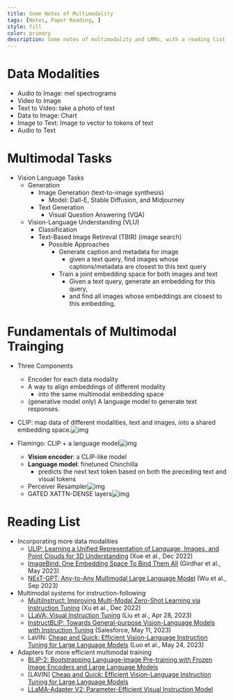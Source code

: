 ```yaml
---
title: Some Notes of Multimodality
tags: [Notes, Paper Reading, ]
style: fill
color: primary
description: Some notes of multimodality and LMMs, with a reading list.
---
```

# Data Modalities

- Audio to Image: mel spectrograms
- Video to Image
- Text to Video: take a photo of text
- Data to Image: Chart
- Image to Text: Image to vector to tokens of text
- Audio to Text

# Multimodal Tasks

- Vision Language Tasks
  - Generation
    - Image Generation (text-to-image synthesis)
      - Model: Dall-E, Stable Diffusion, and Midjourney
    - Text Generation
      - Visual Question Answering (VQA)
  - Vision-Language Understanding (VLU)
    - Classification
    - Text-Based Image Retireval (TBIR) (image search)
      - Possible Approaches
        - Generate caption and metadata for image
          - given a text query, find images whose captions/metadata are closest to this text query
        - Train a joint embedding space for both images and text
          - Given a text query, generate an embedding for this query,
          - and find all images whose embeddings are closest to this embedding.

# Fundamentals of Multimodal Trainging

- Three Components

  - Encoder for each data modality
  - A way to align embeddings of different modality
    - into the same multimodal embedding space
  - (generative model only) A language model to generate text responses.
- CLIP: map data of different modalities, text and images, into a shared embedding space.![img](https://huyenchip.com/assets/pics/multimodal/4-CLIP-architecture.png)
- Flamingo: CLIP + a language model![img](https://huyenchip.com/assets/pics/multimodal/13-flamingo-architecture.png)

  - **Vision encoder**: a CLIP-like model
  - **Language model**: finetuned Chinchilla
    - predicts the next text token based on both the preceding text and visual tokens
  - Perceiver Resampler![img](https://huyenchip.com/assets/pics/multimodal/16-flamingo-perceiver-resampler.png)
  - GATED XATTN-DENSE layers![img](https://huyenchip.com/assets/pics/multimodal/17-gated%20xattn-dense.png)

# Reading List

* Incorporating more data modalities
  * [ULIP: Learning a Unified Representation of Language, Images, and Point Clouds for 3D Understanding](https://arxiv.org/abs/2212.05171) (Xue et al., Dec 2022)
  * [ImageBind: One Embedding Space To Bind Them All](https://browse.arxiv.org/abs/2305.05665) (Girdhar et al., May 2023)
  * [NExT-GPT: Any-to-Any Multimodal Large Language Model](https://next-gpt.github.io/) (Wu et al., Sep 2023)
* Multimodal systems for instruction-following
  * [MultiInstruct: Improving Multi-Modal Zero-Shot Learning via Instruction Tuning](https://arxiv.org/abs/2212.10773) (Xu et al., Dec 2022)
  * [LLaVA: Visual Instruction Tuning](https://arxiv.org/abs/2304.08485) (Liu et al., Apr 28, 2023)
  * [InstructBLIP: Towards General-purpose Vision-Language Models with Instruction Tuning](https://arxiv.org/abs/2305.06500) (Salesforce, May 11, 2023)
  * LaVIN: [Cheap and Quick: Efficient Vision-Language Instruction Tuning for Large Language Models](https://arxiv.org/abs/2305.15023) (Luo et al., May 24, 2023)
* Adapters for more efficient multimodal training
  * [BLIP-2: Bootstrapping Language-Image Pre-training with Frozen Image Encoders and Large Language Models](https://arxiv.org/abs/2301.12597)
  * [LAVIN] [Cheap and Quick: Efficient Vision-Language Instruction Tuning for Large Language Models](https://arxiv.org/abs/2305.15023)
  * [LLaMA-Adapter V2: Parameter-Efficient Visual Instruction Model](https://arxiv.org/abs/2304.15010)

